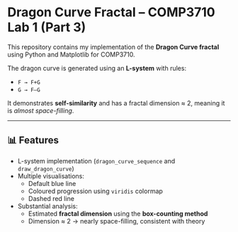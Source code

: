 # Dragon Curve Fractal – COMP3710 Lab 1 (Part 3)

This repository contains my implementation of the **Dragon Curve fractal** using Python and Matplotlib for COMP3710.

The dragon curve is generated using an **L-system** with rules:
- `F → F+G`  
- `G → F–G`

It demonstrates **self-similarity** and has a fractal dimension ≈ 2, meaning it is *almost space-filling*.

---

## 📊 Features
- L-system implementation (`dragon_curve_sequence` and `draw_dragon_curve`)
- Multiple visualisations:
  - Default blue line
  - Coloured progression using `viridis` colormap
  - Dashed red line
- Substantial analysis:
  - Estimated **fractal dimension** using the **box-counting method**
  - Dimension ≈ 2 → nearly space-filling, consistent with theory
